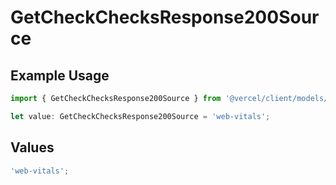 # GetCheckChecksResponse200Source

## Example Usage

```typescript
import { GetCheckChecksResponse200Source } from '@vercel/client/models/operations';

let value: GetCheckChecksResponse200Source = 'web-vitals';
```

## Values

```typescript
'web-vitals';
```
